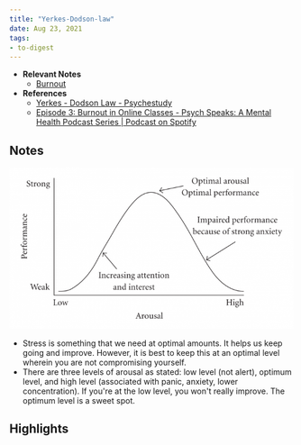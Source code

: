 ```yaml
---
title: "Yerkes-Dodson-law"
date: Aug 23, 2021
tags:
- to-digest
---
```


- **Relevant Notes**
	- [Burnout](notes/burnout.md)
- **References**
	- [Yerkes - Dodson Law - Psychestudy](https://www.psychestudy.com/general/motivation-emotion/yerkes-dodson-law)
	- [Episode 3: Burnout in Online Classes - Psych Speaks: A Mental Health Podcast Series | Podcast on Spotify](https://open.spotify.com/episode/2lifqJhKc1zLX8EZbN2HIL?si=e35e298441fc4bc0)


## Notes
![yerkes](/photos/yerkes.png)
- Stress is something that we need at optimal amounts. It helps us keep going and improve. However, it is best to keep this at an optimal level wherein you are not compromising yourself.
- There are three levels of arousal as stated: low level (not alert), optimum level, and high level (associated with panic, anxiety, lower concentration). If you're at the low level, you won't really improve. The optimum level is a sweet spot.

## Highlights